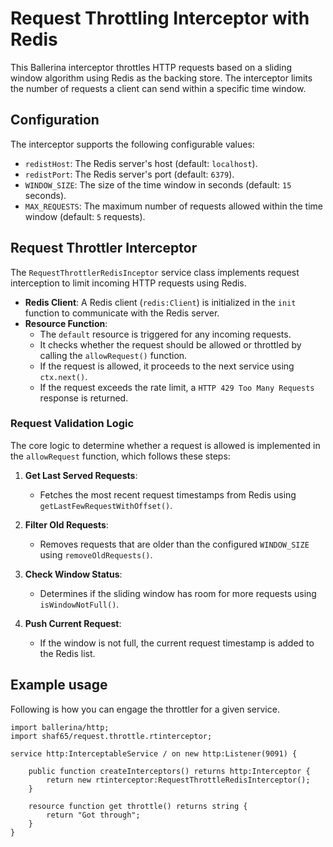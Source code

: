 # Request Throttling Interceptor with Redis

This Ballerina interceptor throttles HTTP requests based on a sliding window algorithm using Redis as the backing store. The interceptor limits the number of requests a client can send within a specific time window.

## Configuration

The interceptor supports the following configurable values:

- `redistHost`: The Redis server's host (default: `localhost`).
- `redistPort`: The Redis server's port (default: `6379`).
- `WINDOW_SIZE`: The size of the time window in seconds (default: `15` seconds).
- `MAX_REQUESTS`: The maximum number of requests allowed within the time window (default: `5` requests).

## Request Throttler Interceptor

The `RequestThrottlerRedisInceptor` service class implements request interception to limit incoming HTTP requests using Redis.

- **Redis Client**: A Redis client (`redis:Client`) is initialized in the `init` function to communicate with the Redis server.
- **Resource Function**: 
  - The `default` resource is triggered for any incoming requests.
  - It checks whether the request should be allowed or throttled by calling the `allowRequest()` function.
  - If the request is allowed, it proceeds to the next service using `ctx.next()`.
  - If the request exceeds the rate limit, a `HTTP 429 Too Many Requests` response is returned.

### Request Validation Logic

The core logic to determine whether a request is allowed is implemented in the `allowRequest` function, which follows these steps:

1. **Get Last Served Requests**: 
   - Fetches the most recent request timestamps from Redis using `getLastFewRequestWithOffset()`.
   
2. **Filter Old Requests**: 
   - Removes requests that are older than the configured `WINDOW_SIZE` using `removeOldRequests()`.
   
3. **Check Window Status**: 
   - Determines if the sliding window has room for more requests using `isWindowNotFull()`.

4. **Push Current Request**: 
   - If the window is not full, the current request timestamp is added to the Redis list.

## Example usage

Following is how you can engage the throttler for a given service.

```ballerina
import ballerina/http;
import shaf65/request.throttle.rtinterceptor;

service http:InterceptableService / on new http:Listener(9091) {

    public function createInterceptors() returns http:Interceptor {
        return new rtinterceptor:RequestThrottleRedisInterceptor();
    }

    resource function get throttle() returns string {
        return "Got through";
    }
}
```